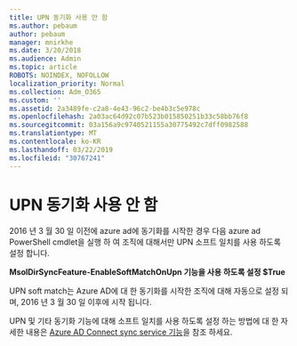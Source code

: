 ```yaml
---
title: UPN 동기화 사용 안 함
ms.author: pebaum
author: pebaum
manager: mnirkhe
ms.date: 3/20/2018
ms.audience: Admin
ms.topic: article
ROBOTS: NOINDEX, NOFOLLOW
localization_priority: Normal
ms.collection: Adm_O365
ms.custom: ''
ms.assetid: 2a3489fe-c2a8-4e43-96c2-be4b3c5e978c
ms.openlocfilehash: 2a03ac64d92c07b523b015850251b33c58bb76f8
ms.sourcegitcommit: 03a156a9c9740521155a30775492c7dff0982588
ms.translationtype: MT
ms.contentlocale: ko-KR
ms.lasthandoff: 03/22/2019
ms.locfileid: "30767241"
---
```

# <a name="upn-sync-disabled"></a>UPN 동기화 사용 안 함

2016 년 3 월 30 일 이전에 azure ad에 동기화를 시작한 경우 다음 azure ad PowerShell cmdlet을 실행 하 여 조직에 대해서만 UPN 소프트 일치를 사용 하도록 설정 합니다.
  
 **MsolDirSyncFeature-EnableSoftMatchOnUpn 기능을 사용 하도록 설정 $True**
  
UPN soft match는 Azure AD에 대 한 동기화를 시작한 조직에 대해 자동으로 설정 되며, 2016 년 3 월 30 일 이후에 시작 됩니다.
  
UPN 및 기타 동기화 기능에 대해 소프트 일치를 사용 하도록 설정 하는 방법에 대 한 자세한 내용은 [Azure AD Connect sync service 기능](https://docs.microsoft.com/azure/active-directory/connect/active-directory-aadconnectsyncservice-features)을 참조 하세요.
  

